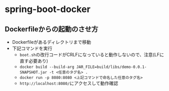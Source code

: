 # spring-boot-docker

## Dockerfileからの起動のさせ方

* Dockerfileがあるディレクトリまで移動
* 下記コマンドを実行
    * ```boot.sh```の改行コードがCRLFになっていると動作しないので、注意(LFに直す必要あり)
    * ```docker build --build-arg JAR_FILE=build/libs/demo-0.0.1-SNAPSHOT.jar -t <任意のタグ名> .```
    * ```docker run -p 8080:8080 <上記コマンドで命名した任意のタグ名>```
    * ```http://localhost:8080/```にアクセスして動作確認
